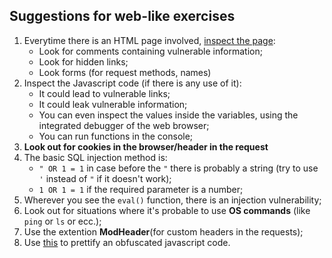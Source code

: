 ## Suggestions for web-like exercises

1. Everytime there is an HTML page involved, <u>inspect the page</u>:
   - Look for comments containing vulnerable information;
   - Look for hidden links;
   - Look forms (for request methods, names)
2. Inspect the Javascript code (if there is any use of it):
   - It could lead to vulnerable links;
   - It could leak vulnerable information;
   - You can even inspect the values inside the variables, using the integrated debugger of the web browser;
   - You can run functions in the console;
3. **Look out for cookies in the browser/header in the request**
4. The basic SQL injection method is: 
   - `" OR 1 = 1` in case before the `"` there is probably a string (try to use `'` instead of `"` if it doesn't work);
   - `1 OR 1 = 1` if the required parameter is a number;
5. Wherever you see the `eval()` function, there is an injection vulnerability;
6. Look out for situations where it's probable to use **OS commands** (like `ping` or `ls` or ecc.);
7. Use the extention **ModHeader**(for custom headers in the requests);
8. Use [this](http://jsnice.org) to prettify an obfuscated javascript code.